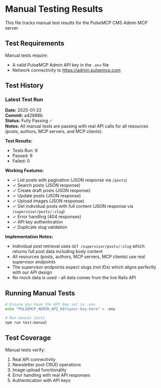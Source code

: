 # Manual Testing Results

This file tracks manual test results for the PulseMCP CMS Admin MCP server.

## Test Requirements

Manual tests require:

- A valid PulseMCP Admin API key in the `.env` file
- Network connectivity to https://admin.pulsemcp.com

## Test History

### Latest Test Run

**Date:** 2025-01-22  
**Commit:** a42888b  
**Status:** Fully Passing ✅  
**Notes:** All manual tests are passing with real API calls for all resources (posts, authors, MCP servers, and MCP clients).

**Test Results:**

- Tests Run: 9
- Passed: 9
- Failed: 0

**Working Features:**

- ✓ List posts with pagination (JSON response via `/posts`)
- ✓ Search posts (JSON response)
- ✓ Create draft posts (JSON response)
- ✓ Update posts (JSON response)
- ✓ Upload images (JSON response)
- ✓ Get individual posts with full content (JSON response via `/supervisor/posts/:slug`)
- ✓ Error handling (404 responses)
- ✓ API key authentication
- ✓ Duplicate slug validation

**Implementation Notes:**

- Individual post retrieval uses `GET /supervisor/posts/:slug` which returns full post data including body content
- All resources (posts, authors, MCP servers, MCP clients) use real supervisor endpoints
- The supervisor endpoints expect slugs (not IDs) which aligns perfectly with our API design
- No mock data is used - all data comes from the live Rails API

## Running Manual Tests

```bash
# Ensure you have the API key set in .env
echo "PULSEMCP_ADMIN_API_KEY=your-key-here" > .env

# Run manual tests
npm run test:manual
```

## Test Coverage

Manual tests verify:

1. Real API connectivity
2. Newsletter post CRUD operations
3. Image upload functionality
4. Error handling with real API responses
5. Authentication with API keys
